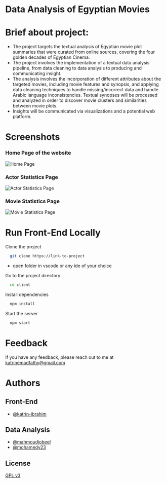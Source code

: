 # Data Analysis of Egyptian Movies


# Brief about project:
- The project targets the textual analysis of Egyptian movie plot
  summaries that were curated from online sources, covering the four golden decades
  of Egyptian Cinema.
- The project involves the implementation of a textual data analysis pipeline, from
  data cleaning to data analysis to producing and communicating insight.
- The analysis involves the incorporation of different attributes about the targeted
  movies, including movie features and synopsis, and applying data cleaning
  techniques to handle missing/incorrect data and handle Arabic language
  inconsistencies. Textual synopses will be processed and analyzed in order to
  discover movie clusters and similarities between movie plots.
- Insights will be communicated via visualizations and a potential web platform.

# Screenshots
### Home Page of the website

![Home Page](https://user-images.githubusercontent.com/85318392/175040903-93920c9e-e36d-4f33-8844-7870909b4de4.jpeg)


### Actor Statistics Page

![Actor Statistics Page](https://user-images.githubusercontent.com/85318392/175041015-0ad1ea1f-11f3-4d3b-be3f-fcaaa95d9d11.jpeg)


### Movie Statistics Page

![Movie Statistics Page](https://user-images.githubusercontent.com/85318392/175041030-1e844c07-b2cc-4f84-b8d3-8e322025a286.jpeg)




# Run Front-End Locally

Clone the project

```bash
  git clone https://link-to-project
```

- open folder in vscode or any ide of your choice 

Go to the project directory

```bash
  cd client
```

Install dependencies

```bash
  npm install
```

Start the server

```bash
  npm start
```

# Feedback

If you have any feedback, please reach out to me at katrinemadfathy@gmail.com


# Authors

## Front-End
- [@katrin-ibrahim](https://github.com/katrin-ibrahim)

## Data Analysis
- [@mahmoudjobeel](https://github.com/mahmoudjobeel1)
- [@mohamedy23](https://github.com/mohamedy23)



## License

[GPL v3](https://www.gnu.org/licenses/gpl-3.0.en.html)




